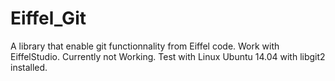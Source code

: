 Eiffel_Git
==========

A library that enable git functionnality from Eiffel code. Work with EiffelStudio. Currently not Working. Test with Linux Ubuntu 14.04 with libgit2 installed.
